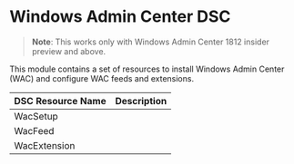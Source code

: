 # Windows Admin Center DSC

> **Note**: This works only with Windows Admin Center 1812 insider preview and above.

This module contains a set of resources to install Windows Admin Center (WAC) and configure WAC feeds and extensions. 

| DSC Resource Name | Description |
| ----------------- | ----------- |
| WacSetup          |             |
| WacFeed           |             |
| WacExtension      |             |

